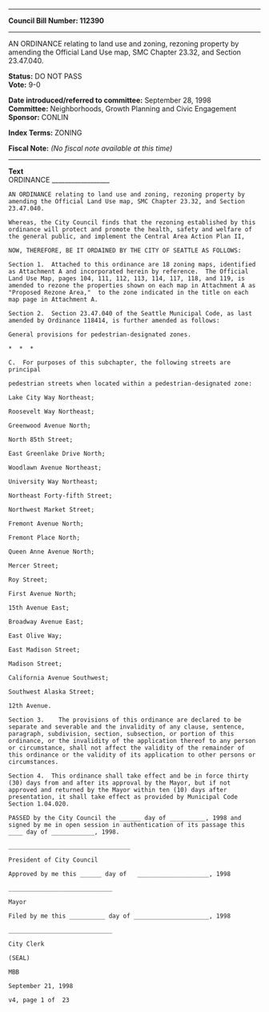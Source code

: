 * * * * *  
  
**Council Bill Number: [](#h0)[](#h2)112390**  
  
* * * * *  
  
AN ORDINANCE relating to land use and zoning, rezoning property by amending the Official Land Use map, SMC Chapter 23.32, and Section 23.47.040.  
  
**Status:** DO NOT PASS   
**Vote:** 9-0   
  
**Date introduced/referred to committee:** September 28, 1998   
**Committee:** Neighborhoods, Growth Planning and Civic Engagement   
**Sponsor:** CONLIN   
  
**Index Terms:** ZONING  
  
**Fiscal Note:** *(No fiscal note available at this time)*  
  
* * * * *  
  
**Text**  
    ORDINANCE __________________                     
  
    AN ORDINANCE relating to land use and zoning, rezoning property by  
    amending the Official Land Use map, SMC Chapter 23.32, and Section  
    23.47.040.  
  
    Whereas, the City Council finds that the rezoning established by this  
    ordinance will protect and promote the health, safety and welfare of  
    the general public, and implement the Central Area Action Plan II,  
  
    NOW, THEREFORE, BE IT ORDAINED BY THE CITY OF SEATTLE AS FOLLOWS:  
  
    Section 1.  Attached to this ordinance are 18 zoning maps, identified  
    as Attachment A and incorporated herein by reference.  The Official  
    Land Use Map, pages 104, 111, 112, 113, 114, 117, 118, and 119, is  
    amended to rezone the properties shown on each map in Attachment A as  
    "Proposed Rezone Area,"  to the zone indicated in the title on each  
    map page in Attachment A.  
  
    Section 2.  Section 23.47.040 of the Seattle Municipal Code, as last  
    amended by Ordinance 118414, is further amended as follows:  
  
    General provisions for pedestrian-designated zones.  
  
    *  *  *  
  
    C.  For purposes of this subchapter, the following streets are  
    principal  
  
    pedestrian streets when located within a pedestrian-designated zone:  
  
    Lake City Way Northeast;  
  
    Roosevelt Way Northeast;  
  
    Greenwood Avenue North;  
  
    North 85th Street;  
  
    East Greenlake Drive North;  
  
    Woodlawn Avenue Northeast;  
  
    University Way Northeast;  
  
    Northeast Forty-fifth Street;  
  
    Northwest Market Street;  
  
    Fremont Avenue North;  
  
    Fremont Place North;  
  
    Queen Anne Avenue North;  
  
    Mercer Street;  
  
    Roy Street;  
  
    First Avenue North;  
  
    15th Avenue East;  
  
    Broadway Avenue East;  
  
    East Olive Way;  
  
    East Madison Street;  
  
    Madison Street;  
  
    California Avenue Southwest;  
  
    Southwest Alaska Street;  
  
    12th Avenue.  
  
    Section 3.    The provisions of this ordinance are declared to be  
    separate and severable and the invalidity of any clause, sentence,  
    paragraph, subdivision, section, subsection, or portion of this  
    ordinance, or the invalidity of the application thereof to any person  
    or circumstance, shall not affect the validity of the remainder of  
    this ordinance or the validity of its application to other persons or  
    circumstances.  
  
    Section 4.  This ordinance shall take effect and be in force thirty  
    (30) days from and after its approval by the Mayor, but if not  
    approved and returned by the Mayor within ten (10) days after  
    presentation, it shall take effect as provided by Municipal Code  
    Section 1.04.020.  
  
    PASSED by the City Council the ______ day of __________, 1998 and  
    signed by me in open session in authentication of its passage this  
    ____ day of ____________, 1998.  
  
    __________________________________  
  
    President of City Council  
  
    Approved by me this ______ day of   ____________________, 1998  
  
    _____________________________  
  
    Mayor  
  
    Filed by me this __________ day of _____________________, 1998  
  
    _____________________________  
  
    City Clerk  
  
    (SEAL)  
  
    MBB  
  
    September 21, 1998  
  
    v4, page 1 of  23  
